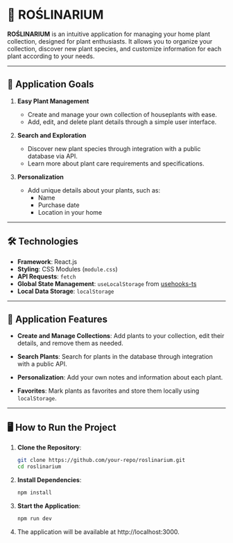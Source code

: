 # 🌱 ROŚLINARIUM

**ROŚLINARIUM** is an intuitive application for managing your home plant collection, designed for plant enthusiasts. It allows you to organize your collection, discover new plant species, and customize information for each plant according to your needs.

---

## 🎯 Application Goals

1. **Easy Plant Management**

   - Create and manage your own collection of houseplants with ease.
   - Add, edit, and delete plant details through a simple user interface.

2. **Search and Exploration**

   - Discover new plant species through integration with a public database via API.
   - Learn more about plant care requirements and specifications.

3. **Personalization**
   - Add unique details about your plants, such as:
     - Name
     - Purchase date
     - Location in your home

---

## 🛠️ Technologies

- **Framework**: React.js
- **Styling**: CSS Modules (`module.css`)
- **API Requests**: `fetch`
- **Global State Management**: `useLocalStorage` from [usehooks-ts](https://usehooks-ts.com/)
- **Local Data Storage**: `localStorage`

---

## 🚀 Application Features

- **Create and Manage Collections**:
  Add plants to your collection, edit their details, and remove them as needed.
- **Search Plants**:
  Search for plants in the database through integration with a public API.
- **Personalization**:
  Add your own notes and information about each plant.

- **Favorites**:
  Mark plants as favorites and store them locally using `localStorage`.

---

## 🖥️ How to Run the Project

1. **Clone the Repository**:

   ```bash
   git clone https://github.com/your-repo/roslinarium.git
   cd roslinarium

   ```

2. **Install Dependencies**:

   ```bash
   npm install
   ```

3. **Start the Application**:

   ```bash
   npm run dev
   ```

4. The application will be available at http://localhost:3000.

```

```
